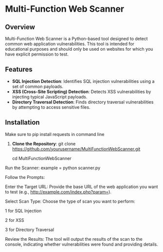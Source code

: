 # Multi-Function Web Scanner

## Overview
Multi-Function Web Scanner is a Python-based tool designed to detect common web application vulnerabilities. This tool is intended for educational purposes and should only be used on websites for which you have explicit permission to test.

## Features
- **SQL Injection Detection**: Identifies SQL injection vulnerabilities using a set of common payloads.
- **XSS (Cross-Site Scripting) Detection**: Detects XSS vulnerabilities by injecting typical JavaScript payloads.
- **Directory Traversal Detection**: Finds directory traversal vulnerabilities by attempting to access sensitive files.

## Installation

Make sure to pip install requests in command line
1. **Clone the Repository**:
    git clone https://github.com/yourusername/MultiFunctionWebScanner.git

    cd MultiFunctionWebScanner

Run the Scanner:
example = python scanner.py

Follow the Prompts:

Enter the Target URL: Provide the base URL of the web application you want to test (e.g., http://example.com/index.php?param=).

Select Scan Type: Choose the type of scan you want to perform:

1 for SQL Injection

2 for XSS

3 for Directory Traversal

Review the Results: The tool will output the results of the scan to the console, indicating whether vulnerabilities were found and providing details.

